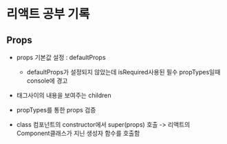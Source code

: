 # 리액트 공부 기록 

## Props
- props 기본값 설정 : defaultProps
    - defaultProps가 설정되지 않았는데 isRequired사용된 필수 propTypes일때 console에 경고  
- 태그사이의 내용을 보여주는 children
- propTypes를 통한 props 검증

- class 컴포넌트의 constructor에서 super(props) 호출
    -> 리액트의 Component클래스가 지닌 생성자 함수를 호출함
    


